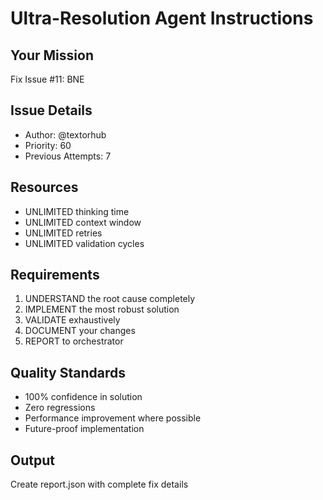 # Ultra-Resolution Agent Instructions

## Your Mission
Fix Issue #11: BNE

## Issue Details
- Author: @textorhub
- Priority: 60
- Previous Attempts: 7

## Resources
- UNLIMITED thinking time
- UNLIMITED context window
- UNLIMITED retries
- UNLIMITED validation cycles

## Requirements
1. UNDERSTAND the root cause completely
2. IMPLEMENT the most robust solution
3. VALIDATE exhaustively
4. DOCUMENT your changes
5. REPORT to orchestrator

## Quality Standards
- 100% confidence in solution
- Zero regressions
- Performance improvement where possible
- Future-proof implementation

## Output
Create report.json with complete fix details